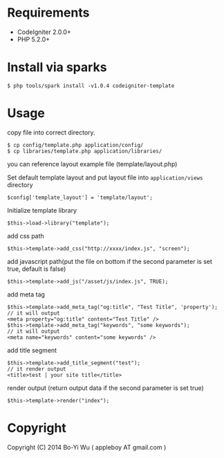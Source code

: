 # Requirements

* CodeIgniter 2.0.0+
* PHP 5.2.0+

# Install via sparks

    $ php tools/spark install -v1.0.4 codeigniter-template

# Usage

copy file into correct directory.

    $ cp config/template.php application/config/
    $ cp libraries/template.php application/libraries/

you can reference layout example file (template/layout.php)

Set default template layout and put layout file into `application/views` directory

    $config['template_layout'] = 'template/layout';

Initialize template library

    $this->load->library("template");

add css path

    $this->template->add_css("http://xxxx/index.js", "screen");

add javascript path(put the file on bottom if the second parameter is set true, default is false)

    $this->template->add_js("/asset/js/index.js", TRUE);

add meta tag

    $this->template->add_meta_tag("og:title", "Test Title", 'property');
    // it will output
    <meta property="og:title" content="Test Title" />
    $this->template->add_meta_tag("keywords", "some keywords");
    // it will output
    <meta name="keywords" content="some keywords" />

add title segment

    $this->template->add_title_segment("test");
    // it render output
    <title>test | your site title</title>

render output (return output data if the second parameter is set true)

    $this->template->render("index");


# Copyright

Copyright (C) 2014 Bo-Yi Wu ( appleboy AT gmail.com )

